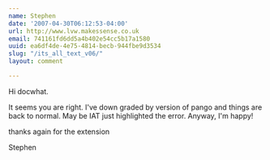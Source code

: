 ```yaml
---
name: Stephen
date: '2007-04-30T06:12:53-04:00'
url: http://www.lvw.makessense.co.uk
email: 741161fd6dd5a4b402e54cc5b17a1580
uuid: ea6df4de-4e75-4814-becb-944fbe9d3534
slug: "/its_all_text_v06/"
layout: comment

---
```


Hi docwhat.

It seems you are right. I've down graded by version of pango and things are back to normal. May be IAT just highlighted the error. Anyway, I'm happy!

thanks again for the extension

Stephen
